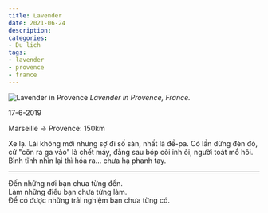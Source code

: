 ```yaml
---
title: Lavender
date: 2021-06-24
description:
categories:
- Du lịch
tags:
- lavender
- provence
- france
---
```


![Lavender in Provence](/2021/06/24/lavender-provence.jpg)
*Lavender in Provence, France.*

17-6-2019

Marseille -> Provence: 150km

Xe lạ. Lái không mới nhưng sợ đi số sàn, nhất là đề-pa.
Có lần dừng đèn đỏ, cứ "côn ra ga vào" là chết máy, đằng sau bóp còi inh ỏi, người toát mồ hôi. Bình tĩnh nhìn lại thì hóa ra... chưa hạ phanh tay.

---

Đến những nơi bạn chưa từng đến.\
Làm những điều bạn chưa từng làm.\
Để có được những trải nghiệm bạn chưa từng có.
